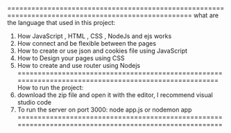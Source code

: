 
====================================================================================================
what are the language that used in this project:
1) How JavaScript , HTML , CSS , NodeJs and ejs works
2) How connect and be flexible between the pages
3) How to create or use json and cookies file using JavaScript
4) How to Design your pages using CSS
5) How to create and use router using Nodejs
=====================================================================================================
How to run the project: 
1) download the zip file and open it with the editor, I recommend visual studio code
2) To run the server on port 3000: node app.js or nodemon app
======================================================================================================
